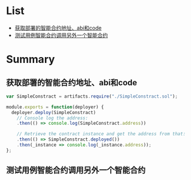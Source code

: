 # List
* [获取部署的智能合约地址、abi和code](#获取部署的智能合约地址、abi和code)
* [测试用例智能合约调用另外一个智能合约](#测试用例智能合约调用另外一个智能合约)

# Summary
## 获取部署的智能合约地址、abi和code

```js
var SimpleConstract = artifacts.require("./SimpleConstract.sol");

module.exports = function(deployer) {
  deployer.deploy(SimpleConstract)
    // Console log the address:
    .then(() => console.log(SimpleConstract.address))

    // Retrieve the contract instance and get the address from that:
    .then(() => SimpleConstract.deployed())
    .then(_instance => console.log(_instance.address));
};
```

## 测试用例智能合约调用另外一个智能合约
